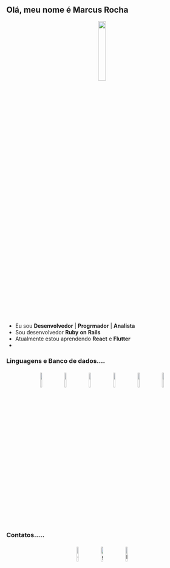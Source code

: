 ## Olá, meu nome é Marcus Rocha
<p align="center">
<img width="20%" src="https://img.icons8.com/color/96/null/source-code.png"/>
</p>

- Eu sou **Desenvolvedor** | **Progrmador** | **Analista**
- Sou desenvolvedor **Ruby** **on** **Rails**
- Atualmente estou aprendendo **React** e **Flutter**
- 
### Linguagens e Banco de dados....
<p align="center">
	<img width="10%" style="padding:5px" src="https://img.icons8.com/color/480/null/ruby-programming-language.png"/>
	<img width="10%" style="padding:5px" src="https://img.icons8.com/color/480/null/react-native.png"/>
	<img width="10%" style="padding:5px" src="https://img.icons8.com/color/480/null/flutter.png"/>
	<img width="10%" style="padding:5px" src="https://img.icons8.com/color/144/000000/javascript.png"/>
	<img width="10%" style="padding:5px" src="https://img.icons8.com/color/480/null/microsoft-sql-server.png"/>
	<img width="10%" style="padding:5px" src="https://img.icons8.com/color/480/null/postgreesql.png"/>
</p>

### Contatos.....

<p align="center">
	<a href="mailto:sif.marcusvinicius@gmail.com"><img alt="github" width="10%" style="padding:5px" src="https://img.icons8.com/color/480/null/gmail-new.png"/></a>
	<a href="https://github.com/Marcusalvesrocha"><img alt="github" width="10%" style="padding:5px" src="https://img.icons8.com/color/480/null/github--v1.png"/></a>
	<a href="https://www.linkedin.com/in/marcus-alves-rocha/"><img alt="linkedin" width="10%" style="padding:5px" src="https://img.icons8.com/color/480/null/linkedin-circled--v1.png"/></a>
</p>
